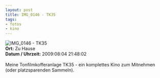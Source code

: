 ```yaml
--- 
layout: post
title: IMG_0146 - TK35
tags: 
- fotos
- kino
---
```

<img src="http://blog.fabianonline.de/wp-content/main/2010_04/IMG_0146.jpg" alt="IMG_0146 - TK35" class="aligncenter" /><br />
<strong>Ort:</strong> Zu Hause<br />
<strong>Datum / Uhrzeit:</strong> 2009:08:04 21:48:02<br />
<br />
Meine Tonfilmkofferanlage TK35 - ein komplettes Kino zum Mitnehmen (oder platzsparenden Sammeln).
